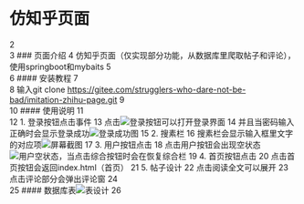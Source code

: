 # 仿知乎页面
2	
3	### 页面介绍
4	仿知乎页面（仅实现部分功能，从数据库里爬取帖子和评论），使用springboot和mybaits
5	
6	#### 安装教程
7	
8	输入git clone https://gitee.com/strugglers-who-dare-not-be-bad/imitation-zhihu-page.git
9	
10	#### 使用说明
11	
12	1.  登录按钮点击事件
13	    点击![登录按钮](https://foruda.gitee.com/images/1707581519435741434/a152a7cc_12312798.png "屏幕截图")可以打开登录界面
14	并且当密码输入正确时会显示登录成功![登录成功图](https://foruda.gitee.com/images/1707582000806195242/d6b31441_12312798.png "屏幕截图")
15	2.  搜素栏
16	    搜素栏会显示输入框里文字的对应项![](https://foruda.gitee.com/images/1707582069416524062/3cec4bab_12312798.png "屏幕截图")
17	3.  用户按钮点击
18	    点击用户按钮会出现空状态![用户空状态](https://foruda.gitee.com/images/1707582131772650078/38863631_12312798.png "屏幕截图")，当点击综合按钮时会在恢复综合栏
19	4.  首页按钮点击
20	    点击首页按钮会返回index.html（首页）
21	5.  帖子设计
22	    点击阅读全文可以展开
23	    点击评论部分会弹出评论窗
24	
25	#### 数据库表![表设计](https://foruda.gitee.com/images/1707736741840940725/5f329518_12312798.png "屏幕截图")
26
